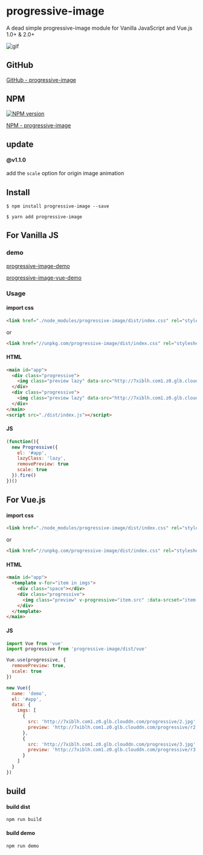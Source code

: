 # progressive-image

A dead simple progressive-image module for Vanilla JavaScript and Vue.js 1.0+ & 2.0+

![gif](https://github.com/ccforward/cc/raw/master/Blog/pic/progressive-0.gif)

## GitHub

[GitHub - progressive-image](https://github.com/ccforward/progressive-image)

## NPM

[![NPM version][npm-image]][npm-url]

[NPM - progressive-image](https://www.npmjs.com/package/progressive-image)

## update

#### @v1.1.0
add the `scale` option for origin image animation

## Install

```shell
$ npm install progressive-image --save
 
$ yarn add progressive-image
```

## For Vanilla JS

### demo

[progressive-image-demo](https://ccforward.github.io/progressive-image/index.html)

[progressive-image-vue-demo](https://ccforward.github.io/progressive-image/example/demo-vue.html)

### Usage

#### import css
```html
<link href="./node_modules/progressive-image/dist/index.css" rel="stylesheet" type="text/css">
```

or

```html
<link href="//unpkg.com/progressive-image/dist/index.css" rel="stylesheet" type="text/css">
```

#### HTML

```html
<main id="app">
  <div class="progressive">
    <img class="preview lazy" data-src="http://7xiblh.com1.z0.glb.clouddn.com/progressive/1.jpg" src="http://7xiblh.com1.z0.glb.clouddn.com/progressive/r1.jpg" />
  </div>
  <div class="progressive">
    <img class="preview lazy" data-src="http://7xiblh.com1.z0.glb.clouddn.com/progressive/2.jpg" src="http://7xiblh.com1.z0.glb.clouddn.com/progressive/r2.jpg" />
  </div>
</main>
<script src="./dist/index.js"></script>
```

#### JS

```js
(function(){
  new Progressive({
    el: '#app',
    lazyClass: 'lazy',
    removePreview: true
    scale: true
  }).fire()
})()

```

## For Vue.js

#### import css
```html
<link href="./node_modules/progressive-image/dist/index.css" rel="stylesheet" type="text/css">
```

or

```html
<link href="//unpkg.com/progressive-image/dist/index.css" rel="stylesheet" type="text/css">
```

#### HTML

```html
<main id="app">
  <template v-for="item in imgs">
    <div class="space"></div>
    <div class="progressive">
      <img class="preview" v-progressive="item.src" :data-srcset="item.srcset" :src="item.preview" />
    </div>
  </template>
</main>
```

#### JS

```js
import Vue from 'vue'
import progressive from 'progressive-image/dist/vue'

Vue.use(progressive, {
  removePreview: true,
  scale: true
})

new Vue({
  name: 'demo',
  el: '#app',
  data: {
    imgs: [
      {
        src: 'http://7xiblh.com1.z0.glb.clouddn.com/progressive/2.jpg',
        preview: 'http://7xiblh.com1.z0.glb.clouddn.com/progressive/r2.jpg'
      },
      {
        src: 'http://7xiblh.com1.z0.glb.clouddn.com/progressive/3.jpg',
        preview: 'http://7xiblh.com1.z0.glb.clouddn.com/progressive/r3.jpg'
      }
    ]
  }
})
```


## build

#### build dist

```shell
npm run build
```

#### build demo

```shell
npm run demo
```

[npm-url]: https://www.npmjs.com/package/progressive-image
[npm-image]: https://img.shields.io/npm/v/progressive-image.svg